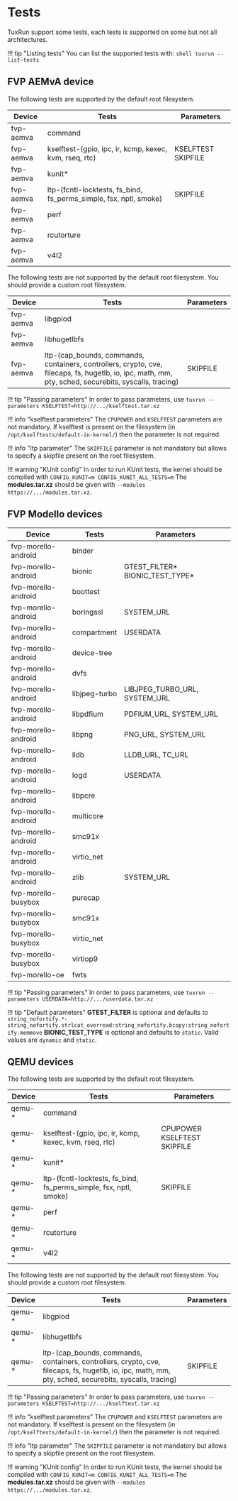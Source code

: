 # Tests

TuxRun support some tests, each tests is supported on some but not all architectures.

!!! tip "Listing tests"
    You can list the supported tests with:
    ```shell
    tuxrun --list-tests
    ```

## FVP AEMvA device

The following tests are supported by the default root filesystem.

Device    | Tests                                                             | Parameters         |
----------|-------------------------------------------------------------------|--------------------|
fvp-aemva | command                                                           |                    |
fvp-aemva | kselftest-(gpio, ipc, ir, kcmp, kexec, kvm, rseq, rtc)            | KSELFTEST SKIPFILE |
fvp-aemva | kunit\*                                                           |                    |
fvp-aemva | ltp-(fcntl-locktests, fs_bind, fs_perms_simple, fsx, nptl, smoke) | SKIPFILE           |
fvp-aemva | perf                                                              |                    |
fvp-aemva | rcutorture                                                        |                    |
fvp-aemva | v4l2                                                              |                    |

The following tests are not supported by the default root filesystem. You should
provide a custom root filesystem.

Device    | Tests                                                                                                                                                      | Parameters |
----------|------------------------------------------------------------------------------------------------------------------------------------------------------------|------------|
fvp-aemva | libgpiod                                                                                                                                                   |            |
fvp-aemva | libhugetlbfs                                                                                                                                               |            |
fvp-aemva | ltp-(cap_bounds, commands, containers, controllers, crypto, cve, filecaps, fs, hugetlb, io, ipc, math, mm, pty, sched, securebits, syscalls, tracing)      | SKIPFILE   |

!!! tip "Passing parameters"
    In order to pass parameters, use `tuxrun --parameters KSELFTEST=http://.../kselftest.tar.xz`

!!! info "kselftest parameters"
    The `CPUPOWER` and `KSELFTEST` parameters are not mandatory. If kselftest
    is present on the filesystem (in `/opt/kselftests/default-in-kernel/`) then the
    parameter is not required.

!!! info "ltp parameter"
    The `SKIPFILE` parameter is not mandatory but allows to specify a skipfile
    present on the root filesystem.

!!! warning "KUnit config"
    In order to run KUnit tests, the kernel should be compiled with
    ```
    CONFIG_KUNIT=m
    CONFIG_KUNIT_ALL_TESTS=m
    ```
    The **modules.tar.xz** should be given with `--modules https://.../modules.tar.xz`.


## FVP Modello devices

Device              | Tests        | Parameters                       |
--------------------|--------------|----------------------------------|
fvp-morello-android | binder       |                                  |
fvp-morello-android | bionic       | GTEST_FILTER\* BIONIC_TEST_TYPE\*|
fvp-morello-android | boottest     |                                  |
fvp-morello-android | boringssl    | SYSTEM_URL                       |
fvp-morello-android | compartment  | USERDATA                         |
fvp-morello-android | device-tree  |                                  |
fvp-morello-android | dvfs         |                                  |
fvp-morello-android | libjpeg-turbo| LIBJPEG_TURBO_URL, SYSTEM_URL    |
fvp-morello-android | libpdfium    | PDFIUM_URL, SYSTEM_URL           |
fvp-morello-android | libpng       | PNG_URL, SYSTEM_URL              |
fvp-morello-android | lldb         | LLDB_URL, TC_URL                 |
fvp-morello-android | logd         | USERDATA                         |
fvp-morello-android | libpcre      |                                  |
fvp-morello-android | multicore    |                                  |
fvp-morello-android | smc91x       |                                  |
fvp-morello-android | virtio_net   |                                  |
fvp-morello-android | zlib         | SYSTEM_URL                       |
fvp-morello-busybox | purecap      |                                  |
fvp-morello-busybox | smc91x       |                                  |
fvp-morello-busybox | virtio_net   |                                  |
fvp-morello-busybox | virtiop9     |                                  |
fvp-morello-oe      | fwts         |                                  |

!!! tip "Passing parameters"
    In order to pass parameters, use `tuxrun --parameters USERDATA=http://.../userdata.tar.xz`

!!! tip "Default parameters"
    **GTEST_FILTER** is optional and defaults to
    ```
    string_nofortify.*-string_nofortify.strlcat_overread:string_nofortify.bcopy:string_nofortify.memmove
    ```
    **BIONIC_TEST_TYPE** is optional and defaults to `static`. Valid values are `dynamic` and `static`.

## QEMU devices

The following tests are supported by the default root filesystem.

Device  | Tests                                                             | Parameters                  |
--------|-------------------------------------------------------------------|-----------------------------|
qemu-\* | command                                                           |                             |
qemu-\* | kselftest-(gpio, ipc, ir, kcmp, kexec, kvm, rseq, rtc)            | CPUPOWER KSELFTEST SKIPFILE |
qemu-\* | kunit\*                                                           |                             |
qemu-\* | ltp-(fcntl-locktests, fs_bind, fs_perms_simple, fsx, nptl, smoke) | SKIPFILE                    |
qemu-\* | perf                                                              |                             |
qemu-\* | rcutorture                                                        |                             |
qemu-\* | v4l2                                                              |                             |

The following tests are not supported by the default root filesystem. You should
provide a custom root filesystem.

Device  | Tests                                                                                                                                                 | Parameters |
--------|-------------------------------------------------------------------------------------------------------------------------------------------------------|------------|
qemu-\* | libgpiod                                                                                                                                              |            |
qemu-\* | libhugetlbfs                                                                                                                                          |            |
qemu-\* | ltp-(cap_bounds, commands, containers, controllers, crypto, cve, filecaps, fs, hugetlb, io, ipc, math, mm, pty, sched, securebits, syscalls, tracing) | SKIPFILE   |

!!! tip "Passing parameters"
    In order to pass parameters, use `tuxrun --parameters KSELFTEST=http://.../kselftest.tar.xz`

!!! info "kselftest parameters"
    The `CPUPOWER` and `KSELFTEST` parameters are not mandatory. If kselftest
    is present on the filesystem (in `/opt/kselftests/default-in-kernel/`) then the
    parameter is not required.

!!! info "ltp parameter"
    The `SKIPFILE` parameter is not mandatory but allows to specify a skipfile
    present on the root filesystem.

!!! warning "KUnit config"
    In order to run KUnit tests, the kernel should be compiled with
    ```
    CONFIG_KUNIT=m
    CONFIG_KUNIT_ALL_TESTS=m
    ```
    The **modules.tar.xz** should be given with `--modules https://.../modules.tar.xz`.
